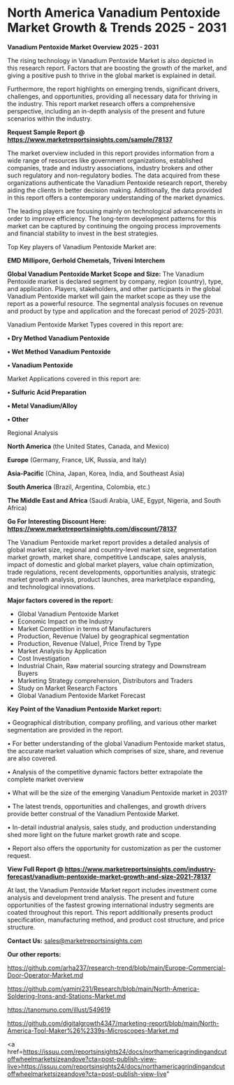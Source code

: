 # North America Vanadium Pentoxide Market Growth & Trends 2025 - 2031

<Strong> Vanadium Pentoxide Market Overview 2025 - 2031</strong>

The rising technology in Vanadium Pentoxide Market is also depicted in this research report. Factors that are boosting the growth of the market, and giving a positive push to thrive in the global market is explained in detail.

Furthermore, the report highlights on emerging trends, significant drivers, challenges, and opportunities, providing all necessary data for thriving in the industry. This report market research offers a comprehensive perspective, including an in-depth analysis of the present and future scenarios within the industry.

<strong>Request Sample Report @ <a href=https://www.marketreportsinsights.com/sample/78137>https://www.marketreportsinsights.com/sample/78137</a></strong>

The market overview included in this report provides information from a wide range of resources like government organizations, established companies, trade and industry associations, industry brokers and other such regulatory and non-regulatory bodies. The data acquired from these organizations authenticate the Vanadium Pentoxide research report, thereby aiding the clients in better decision making. Additionally, the data provided in this report offers a contemporary understanding of the market dynamics.

The leading players are focusing mainly on technological advancements in order to improve efficiency. The long-term development patterns for this market can be captured by continuing the ongoing process improvements and financial stability to invest in the best strategies.

Top Key players of Vanadium Pentoxide Market are:

<strong>EMD Millipore, Gerhold Chemetals, Triveni Interchem</strong>

<strong><b>Global Vanadium Pentoxide Market Scope and Size:</b></strong>
The Vanadium Pentoxide market is declared segment by company, region (country), type, and application. Players, stakeholders, and other participants in the global Vanadium Pentoxide market will gain the market scope as they use the report as a powerful resource. The segmental analysis focuses on revenue and product by type and application and the forecast period of 2025-2031.

Vanadium Pentoxide Market Types covered in this report are:

<strong>• Dry Method Vanadium Pentoxide

• Wet Method Vanadium Pentoxide

• Vanadium Pentoxide</strong>

Market Applications covered in this report are:

<strong>• Sulfuric Acid Preparation

• Metal Vanadium/Alloy

• Other</strong> 

Regional Analysis

<strong>North America</strong> (the United States, Canada, and Mexico)

<strong>Europe</strong> (Germany, France, UK, Russia, and Italy)

<strong>Asia-Pacific</strong> (China, Japan, Korea, India, and Southeast Asia)

<strong>South America</strong> (Brazil, Argentina, Colombia, etc.)

<strong>The Middle East and Africa</strong> (Saudi Arabia, UAE, Egypt, Nigeria, and South Africa)

<strong>Go For Interesting Discount Here: <a href=https://www.marketreportsinsights.com/discount/78137>https://www.marketreportsinsights.com/discount/78137</a></strong>

The Vanadium Pentoxide market report provides a detailed analysis of global market size, regional and country-level market size, segmentation market growth, market share, competitive Landscape, sales analysis, impact of domestic and global market players, value chain optimization, trade regulations, recent developments, opportunities analysis, strategic market growth analysis, product launches, area marketplace expanding, and technological innovations.

<strong><b>Major factors covered in the report:</b></strong>
<ul>
  <li>Global Vanadium Pentoxide Market </li>
  <li>Economic Impact on the Industry</li>
  <li>Market Competition in terms of Manufacturers</li>
  <li>Production, Revenue (Value) by geographical segmentation</li>
  <li>Production, Revenue (Value), Price Trend by Type</li>
  <li>Market Analysis by Application</li>
  <li>Cost Investigation</li>
  <li>Industrial Chain, Raw material sourcing strategy and Downstream Buyers</li>
  <li>Marketing Strategy comprehension, Distributors and Traders</li>
  <li>Study on Market Research Factors</li>
  <li>Global Vanadium Pentoxide Market Forecast</li>
</ul>

<strong><b>Key Point of the Vanadium Pentoxide Market report:</b></strong>

• Geographical distribution, company profiling, and various other market segmentation are provided in the report.

• For better understanding of the global Vanadium Pentoxide market status, the accurate market valuation which comprises of size, share, and revenue are also covered.

• Analysis of the competitive dynamic factors better extrapolate the complete market overview

• What will be the size of the emerging Vanadium Pentoxide market in 2031?

• The latest trends, opportunities and challenges, and growth drivers provide better construal of the Vanadium Pentoxide Market.

• In-detail industrial analysis, sales study, and production understanding shed more light on the future market growth rate and scope.

• Report also offers the opportunity for customization as per the customer request.

<strong><b>View Full Report @ <a href=https://www.marketreportsinsights.com/industry-forecast/vanadium-pentoxide-market-growth-and-size-2021-78137>https://www.marketreportsinsights.com/industry-forecast/vanadium-pentoxide-market-growth-and-size-2021-78137</a></b></strong>


At last, the Vanadium Pentoxide Market report includes investment come analysis and development trend analysis. The present and future opportunities of the fastest growing international industry segments are coated throughout this report. This report additionally presents product specification, manufacturing method, and product cost structure, and price structure.

<strong>Contact Us:</strong>
sales@marketreportsinsights.com

<strong>Our other reports:</strong>

<a href=https://github.com/arha237/research-trend/blob/main/Europe-Commercial-Door-Operator-Market.md>https://github.com/arha237/research-trend/blob/main/Europe-Commercial-Door-Operator-Market.md</a>

<a href=https://github.com/yamini231/Research/blob/main/North-America-Soldering-Irons-and-Stations-Market.md>https://github.com/yamini231/Research/blob/main/North-America-Soldering-Irons-and-Stations-Market.md</a>

<a href=https://tanomuno.com/illust/549619>https://tanomuno.com/illust/549619</a>

<a href=https://github.com/digitalgrowth4347/marketing-report/blob/main/North-America-Tool-Maker%26%2339s-Microscopes-Market.md>https://github.com/digitalgrowth4347/marketing-report/blob/main/North-America-Tool-Maker%26%2339s-Microscopes-Market.md</a>

<a href=https://issuu.com/reportsinsights24/docs/northamericagrindingandcutoffwheelmarketsizeandove?cta=post-publish-view-live>https://issuu.com/reportsinsights24/docs/northamericagrindingandcutoffwheelmarketsizeandove?cta=post-publish-view-live</a>"
